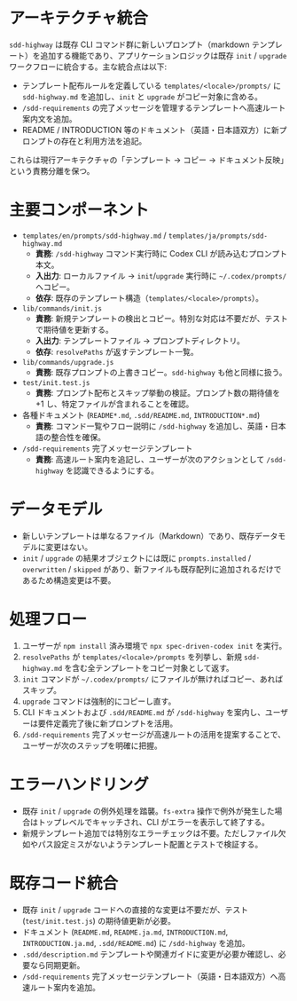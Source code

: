 # アーキテクチャ統合

`sdd-highway` は既存 CLI コマンド群に新しいプロンプト（markdown テンプレート）を追加する機能であり、アプリケーションロジックは既存 `init` / `upgrade` ワークフローに統合する。主な統合点は以下:

- テンプレート配布ルールを定義している `templates/<locale>/prompts/` に `sdd-highway.md` を追加し、`init` と `upgrade` がコピー対象に含める。
- `/sdd-requirements` の完了メッセージを管理するテンプレートへ高速ルート案内文を追加。
- README / INTRODUCTION 等のドキュメント（英語・日本語双方）に新プロンプトの存在と利用方法を追記。

これらは現行アーキテクチャの「テンプレート → コピー → ドキュメント反映」という責務分離を保つ。

# 主要コンポーネント

- `templates/en/prompts/sdd-highway.md` / `templates/ja/prompts/sdd-highway.md`
  - **責務**: `/sdd-highway` コマンド実行時に Codex CLI が読み込むプロンプト本文。
  - **入出力**: ローカルファイル → `init`/`upgrade` 実行時に `~/.codex/prompts/` へコピー。
  - **依存**: 既存のテンプレート構造（`templates/<locale>/prompts`）。
- `lib/commands/init.js`
  - **責務**: 新規テンプレートの検出とコピー。特別な対応は不要だが、テストで期待値を更新する。
  - **入出力**: テンプレートファイル → プロンプトディレクトリ。
  - **依存**: `resolvePaths` が返すテンプレート一覧。
- `lib/commands/upgrade.js`
  - **責務**: 既存プロンプトの上書きコピー。`sdd-highway` も他と同様に扱う。
- `test/init.test.js`
  - **責務**: プロンプト配布とスキップ挙動の検証。プロンプト数の期待値を +1 し、特定ファイルが含まれることを確認。
- 各種ドキュメント (`README*.md`, `.sdd/README.md`, `INTRODUCTION*.md`)
  - **責務**: コマンド一覧やフロー説明に `/sdd-highway` を追加し、英語・日本語の整合性を確保。
- `/sdd-requirements` 完了メッセージテンプレート
  - **責務**: 高速ルート案内を追記し、ユーザーが次のアクションとして `/sdd-highway` を認識できるようにする。

# データモデル

- 新しいテンプレートは単なるファイル（Markdown）であり、既存データモデルに変更はない。
- `init` / `upgrade` の結果オブジェクトには既に `prompts.installed` / `overwritten` / `skipped` があり、新ファイルも既存配列に追加されるだけであるため構造変更は不要。

# 処理フロー

1. ユーザーが `npm install` 済み環境で `npx spec-driven-codex init` を実行。
2. `resolvePaths` が `templates/<locale>/prompts` を列挙し、新規 `sdd-highway.md` を含む全テンプレートをコピー対象として返す。
3. `init` コマンドが `~/.codex/prompts/` にファイルが無ければコピー、あればスキップ。
4. `upgrade` コマンドは強制的にコピーし直す。
5. CLI ドキュメントおよび `.sdd/README.md` が `/sdd-highway` を案内し、ユーザーは要件定義完了後に新プロンプトを活用。
6. `/sdd-requirements` 完了メッセージが高速ルートの活用を提案することで、ユーザーが次のステップを明確に把握。

# エラーハンドリング

- 既存 `init` / `upgrade` の例外処理を踏襲。`fs-extra` 操作で例外が発生した場合はトップレベルでキャッチされ、CLI がエラーを表示して終了する。
- 新規テンプレート追加では特別なエラーチェックは不要。ただしファイル欠如やパス設定ミスがないようテンプレート配置とテストで検証する。

# 既存コード統合

- 既存 `init` / `upgrade` コードへの直接的な変更は不要だが、テスト (`test/init.test.js`) の期待値更新が必要。
- ドキュメント (`README.md`, `README.ja.md`, `INTRODUCTION.md`, `INTRODUCTION.ja.md`, `.sdd/README.md`) に `/sdd-highway` を追加。
- `.sdd/description.md` テンプレートや関連ガイドに変更が必要か確認し、必要なら同期更新。
- `/sdd-requirements` 完了メッセージテンプレート（英語・日本語双方）へ高速ルート案内を追加。
